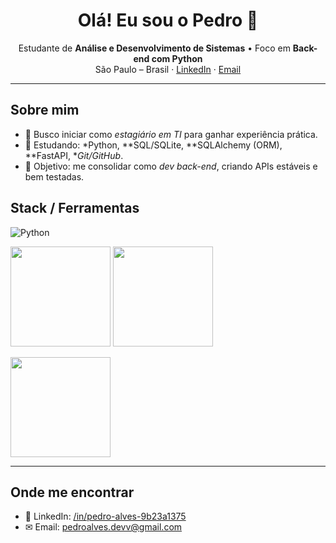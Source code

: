 <!-- Título / Bio -->
<h1 align="center">Olá! Eu sou o Pedro 👋</h1>
<p align="center">
  Estudante de <b>Análise e Desenvolvimento de Sistemas</b> • Foco em <b>Back-end com Python</b><br/>
  São Paulo – Brasil · <a href="https://www.linkedin.com/in/pedro-alves-9b23a1375">LinkedIn</a> · <a href="mailto:pedroalves.devv@gmail.com">Email</a>
</p>

---

## Sobre mim
- 🎯 Busco iniciar como *estagiário em TI* para ganhar experiência prática.
- 🧠 Estudando: *Python, **SQL/SQLite, **SQLAlchemy (ORM), **FastAPI, **Git/GitHub*.
- 🚀 Objetivo: me consolidar como *dev back-end*, criando APIs estáveis e bem testadas.

## Stack / Ferramentas
![Python](https://img.shields.io/badge/Python-3776AB?)
<p>
  <img height="160" src="https://github-readme-stats.vercel.app/api?username=Pedrodeev21&show_icons=true&theme=transparent" />
  <img height="160" src="https://github-readme-stats.vercel.app/api/top-langs/?username=Pedrodeev21&layout=compact&theme=transparent" />
</p>

<p>
  <img height="160" src="https://streak-stats.demolab.com?user=Pedrodeev21&theme=transparent" />
</p>

---

## Onde me encontrar
- 💼 LinkedIn: <a href="https://www.linkedin.com/in/pedro-alves-9b23a1375">/in/pedro-alves-9b23a1375</a>  
- ✉ Email: <a href="mailto:pedroalves.devv@gmail.com">pedroalves.devv@gmail.com</a>


